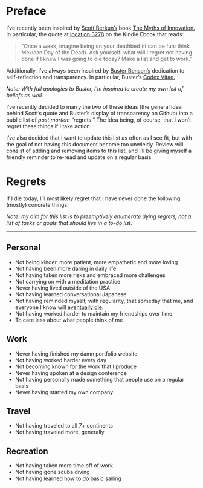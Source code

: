 # Preface

I’ve recently been inspired by [Scott Berkun’s](https://twitter.com/berkun) book [The Myths of Innovation.](http://www.amazon.com/dp/1449389627/tag=scottberkunco-20) In particular, the quote at [location 3278](https://raw.githubusercontent.com/geoffbrown/motivations/master/list.png) on the Kindle Ebook that reads:

> “Once a week, imagine being on your deathbed (it can be fun: think Mexican Day of the Dead). Ask yourself: what will I regret not having done if I knew I was going to die today? Make a list and get to work.”

Additionally, I’ve always been inspired by [Buster Benson’s](https://twitter.com/buster) dedication to self-reflection and transparency. In particular, Buster’s [Codex Vitae.](https://github.com/busterbenson/public/blob/master/Codex2015.md)

*Note: With full apologies to Buster, I’m inspired to create my own list of beliefs as well.*

I’ve recently decided to marry the two of these ideas (the general idea behind Scott’s quote and Buster’s display of transparency on Github) into a public list of *post mortem* “regrets.” The idea being, of course, that I won’t regret these things if I take action. 

I’ve also decided that I want to update this list as often as I see fit, but with the goal of not having this document become too unwieldy. Review will consist of adding and removing items to this list, and I’ll be giving myself a friendly reminder to re-read and update on a regular basis.

# Regrets

If I die today, I’ll most likely regret that I have never done the following (mostly) concrete things:

*Note: my aim for this list is to preemptively enumerate dying regrets, not a list of tasks or goals that should live in a to-do list.*

***

## Personal
- Not being kinder, more patient, more empathetic and more loving
- Not having been more daring in daily life
- Not having taken more risks and embraced more challenges
- Not carrying on with a meditation practice
- Never having lived outside of the USA
- Not having learned conversational Japanese
- Not having reminded myself, with regularity, that someday that me, and everyone I know will [eventually die.](https://medium.com/@buster/the-death-bed-game-20cc8d9c7494#.pd10p668g)
- Not having worked harder to maintain my friendships over time
- To care less about what people think of me

## Work
- Never having finished my damn portfolio website
- Not having worked harder every day
- Not becoming known for the work that I produce
- Never having spoken at a design conference
- Not having personally made something that people use on a regular basis
- Never having started my own company

## Travel
- Not having traveled to all 7+ continents
- Not having traveled more, generally

## Recreation
- Not having taken more time off of work
- Not having gone scuba diving
- Not having learned how to do basic sailing


